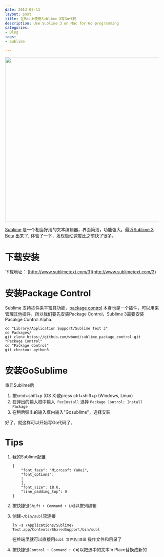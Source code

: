 ```yaml
---
date: 2013-07-11
layout: post
title: 在Mac上使用Sublime 3写Go代码
description: Use Sublime 3 on Mac for Go programming
categories:
- Blog
tags:
- Sublime

---
```


<img src="http://www.sublimetext.com/anim/rename2_packed.png" width="540"/>

[Sublime](http://www.sublimetext.com) 是一个相当好用的文本编辑器，界面简洁，功能强大。最近[Sublime 3 Beta](http://www.sublimetext.com/3) 出来了, 体验了一下，发现启动速度比之前快了很多。

# 下载安装

下载地址： [http://www.sublimetext.com/3](http://www.sublimetext.com/3)

# 安装Package Control

Sublime 支持插件来丰富其功能，[package control](http://wbond.net/sublime_packages/package_control) 本身也是一个插件，可以用来管理其他插件，所以我们要先安装Package Control，Sublime 3需要安装Pacakge Control Alpha.

```
cd "Library/Application Support/Sublime Text 3"
cd Packages/
git clone https://github.com/wbond/sublime_package_control.git "Package Control"
cd "Package Control"
git checkout python3
```

# 安装GoSublime

重启Sublime后

1. 按cmd+shift+p (OS X)或press ctrl+shift+p (Windows, Linux)
2. 在弹出的输入框中输入` PacInstall` 选择 `Package Control: Install Package`
3. 在稍后弹出的输入框内输入"Gosublime"，选择安装

好了，就这样可以开始写Go代码了。


# Tips

1. 我的Sublime配置

	```
	{
		"font_face": "Microsoft YaHei",
		"font_options":
		[
		],
		"font_size": 18.0,
	    "line_padding_top": 0
	}
	```

2. 按快捷键`Shift + Command + L`可以按列编辑

3. 创建`~/bin/subl`软连接

	```
	ln -s /Applications/Sublime\ Text.app/Contents/SharedSupport/bin/subl 
	```
	在终端里就可以直接用`subl 文件名|目录` 操作文件和目录了

4. 按快捷键`Control + Command + G`可以把选中的文本In Place替换成新的


